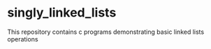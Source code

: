 # singly_linked_lists
This repository contains c programs demonstrating basic linked lists operations
